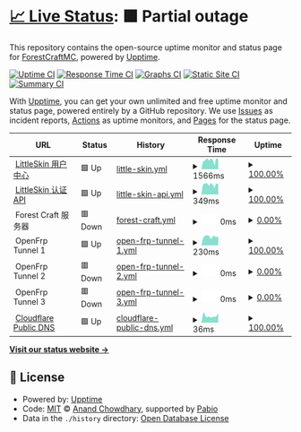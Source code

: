 # [📈 Live Status](https://fcstatus.nijika.in): <!--live status--> **🟧 Partial outage**

This repository contains the open-source uptime monitor and status page for [ForestCraftMC](https://fcstatus.nijika.in), powered by [Upptime](https://github.com/upptime/upptime).

[![Uptime CI](https://github.com/ForestCraftMC/status/workflows/Uptime%20CI/badge.svg)](https://github.com/ForestCraftMC/status/actions?query=workflow%3A%22Uptime+CI%22)
[![Response Time CI](https://github.com/ForestCraftMC/status/workflows/Response%20Time%20CI/badge.svg)](https://github.com/ForestCraftMC/status/actions?query=workflow%3A%22Response+Time+CI%22)
[![Graphs CI](https://github.com/ForestCraftMC/status/workflows/Graphs%20CI/badge.svg)](https://github.com/ForestCraftMC/status/actions?query=workflow%3A%22Graphs+CI%22)
[![Static Site CI](https://github.com/ForestCraftMC/status/workflows/Static%20Site%20CI/badge.svg)](https://github.com/ForestCraftMC/status/actions?query=workflow%3A%22Static+Site+CI%22)
[![Summary CI](https://github.com/ForestCraftMC/status/workflows/Summary%20CI/badge.svg)](https://github.com/ForestCraftMC/status/actions?query=workflow%3A%22Summary+CI%22)

With [Upptime](https://upptime.js.org), you can get your own unlimited and free uptime monitor and status page, powered entirely by a GitHub repository. We use [Issues](https://github.com/ForestCraftMC/status/issues) as incident reports, [Actions](https://github.com/ForestCraftMC/status/actions) as uptime monitors, and [Pages](https://fcstatus.nijika.in) for the status page.

<!--start: status pages-->
<!-- This summary is generated by Upptime (https://github.com/upptime/upptime) -->
<!-- Do not edit this manually, your changes will be overwritten -->
<!-- prettier-ignore -->
| URL | Status | History | Response Time | Uptime |
| --- | ------ | ------- | ------------- | ------ |
| <img alt="" src="https://icons.duckduckgo.com/ip3/littleskin.cn.ico" height="13"> [LittleSkin 用户中心](https://littleskin.cn/user) | 🟩 Up | [little-skin.yml](https://github.com/ForestCraftMC/status/commits/HEAD/history/little-skin.yml) | <details><summary><img alt="Response time graph" src="./graphs/little-skin/response-time-week.png" height="20"> 1566ms</summary><br><a href="https://fcstatus.nijika.in/history/little-skin"><img alt="Response time 2580" src="https://img.shields.io/endpoint?url=https%3A%2F%2Fraw.githubusercontent.com%2FForestCraftMC%2Fstatus%2FHEAD%2Fapi%2Flittle-skin%2Fresponse-time.json"></a><br><a href="https://fcstatus.nijika.in/history/little-skin"><img alt="24-hour response time 1416" src="https://img.shields.io/endpoint?url=https%3A%2F%2Fraw.githubusercontent.com%2FForestCraftMC%2Fstatus%2FHEAD%2Fapi%2Flittle-skin%2Fresponse-time-day.json"></a><br><a href="https://fcstatus.nijika.in/history/little-skin"><img alt="7-day response time 1566" src="https://img.shields.io/endpoint?url=https%3A%2F%2Fraw.githubusercontent.com%2FForestCraftMC%2Fstatus%2FHEAD%2Fapi%2Flittle-skin%2Fresponse-time-week.json"></a><br><a href="https://fcstatus.nijika.in/history/little-skin"><img alt="30-day response time 1717" src="https://img.shields.io/endpoint?url=https%3A%2F%2Fraw.githubusercontent.com%2FForestCraftMC%2Fstatus%2FHEAD%2Fapi%2Flittle-skin%2Fresponse-time-month.json"></a><br><a href="https://fcstatus.nijika.in/history/little-skin"><img alt="1-year response time 2580" src="https://img.shields.io/endpoint?url=https%3A%2F%2Fraw.githubusercontent.com%2FForestCraftMC%2Fstatus%2FHEAD%2Fapi%2Flittle-skin%2Fresponse-time-year.json"></a></details> | <details><summary><a href="https://fcstatus.nijika.in/history/little-skin">100.00%</a></summary><a href="https://fcstatus.nijika.in/history/little-skin"><img alt="All-time uptime 95.71%" src="https://img.shields.io/endpoint?url=https%3A%2F%2Fraw.githubusercontent.com%2FForestCraftMC%2Fstatus%2FHEAD%2Fapi%2Flittle-skin%2Fuptime.json"></a><br><a href="https://fcstatus.nijika.in/history/little-skin"><img alt="24-hour uptime 100.00%" src="https://img.shields.io/endpoint?url=https%3A%2F%2Fraw.githubusercontent.com%2FForestCraftMC%2Fstatus%2FHEAD%2Fapi%2Flittle-skin%2Fuptime-day.json"></a><br><a href="https://fcstatus.nijika.in/history/little-skin"><img alt="7-day uptime 100.00%" src="https://img.shields.io/endpoint?url=https%3A%2F%2Fraw.githubusercontent.com%2FForestCraftMC%2Fstatus%2FHEAD%2Fapi%2Flittle-skin%2Fuptime-week.json"></a><br><a href="https://fcstatus.nijika.in/history/little-skin"><img alt="30-day uptime 99.92%" src="https://img.shields.io/endpoint?url=https%3A%2F%2Fraw.githubusercontent.com%2FForestCraftMC%2Fstatus%2FHEAD%2Fapi%2Flittle-skin%2Fuptime-month.json"></a><br><a href="https://fcstatus.nijika.in/history/little-skin"><img alt="1-year uptime 95.71%" src="https://img.shields.io/endpoint?url=https%3A%2F%2Fraw.githubusercontent.com%2FForestCraftMC%2Fstatus%2FHEAD%2Fapi%2Flittle-skin%2Fuptime-year.json"></a></details>
| <img alt="" src="https://icons.duckduckgo.com/ip3/littleskin.cn.ico" height="13"> [LittleSkin 认证 API](https://littleskin.cn/api/yggdrasil) | 🟩 Up | [little-skin-api.yml](https://github.com/ForestCraftMC/status/commits/HEAD/history/little-skin-api.yml) | <details><summary><img alt="Response time graph" src="./graphs/little-skin-api/response-time-week.png" height="20"> 349ms</summary><br><a href="https://fcstatus.nijika.in/history/little-skin-api"><img alt="Response time 609" src="https://img.shields.io/endpoint?url=https%3A%2F%2Fraw.githubusercontent.com%2FForestCraftMC%2Fstatus%2FHEAD%2Fapi%2Flittle-skin-api%2Fresponse-time.json"></a><br><a href="https://fcstatus.nijika.in/history/little-skin-api"><img alt="24-hour response time 325" src="https://img.shields.io/endpoint?url=https%3A%2F%2Fraw.githubusercontent.com%2FForestCraftMC%2Fstatus%2FHEAD%2Fapi%2Flittle-skin-api%2Fresponse-time-day.json"></a><br><a href="https://fcstatus.nijika.in/history/little-skin-api"><img alt="7-day response time 349" src="https://img.shields.io/endpoint?url=https%3A%2F%2Fraw.githubusercontent.com%2FForestCraftMC%2Fstatus%2FHEAD%2Fapi%2Flittle-skin-api%2Fresponse-time-week.json"></a><br><a href="https://fcstatus.nijika.in/history/little-skin-api"><img alt="30-day response time 369" src="https://img.shields.io/endpoint?url=https%3A%2F%2Fraw.githubusercontent.com%2FForestCraftMC%2Fstatus%2FHEAD%2Fapi%2Flittle-skin-api%2Fresponse-time-month.json"></a><br><a href="https://fcstatus.nijika.in/history/little-skin-api"><img alt="1-year response time 609" src="https://img.shields.io/endpoint?url=https%3A%2F%2Fraw.githubusercontent.com%2FForestCraftMC%2Fstatus%2FHEAD%2Fapi%2Flittle-skin-api%2Fresponse-time-year.json"></a></details> | <details><summary><a href="https://fcstatus.nijika.in/history/little-skin-api">100.00%</a></summary><a href="https://fcstatus.nijika.in/history/little-skin-api"><img alt="All-time uptime 95.74%" src="https://img.shields.io/endpoint?url=https%3A%2F%2Fraw.githubusercontent.com%2FForestCraftMC%2Fstatus%2FHEAD%2Fapi%2Flittle-skin-api%2Fuptime.json"></a><br><a href="https://fcstatus.nijika.in/history/little-skin-api"><img alt="24-hour uptime 100.00%" src="https://img.shields.io/endpoint?url=https%3A%2F%2Fraw.githubusercontent.com%2FForestCraftMC%2Fstatus%2FHEAD%2Fapi%2Flittle-skin-api%2Fuptime-day.json"></a><br><a href="https://fcstatus.nijika.in/history/little-skin-api"><img alt="7-day uptime 100.00%" src="https://img.shields.io/endpoint?url=https%3A%2F%2Fraw.githubusercontent.com%2FForestCraftMC%2Fstatus%2FHEAD%2Fapi%2Flittle-skin-api%2Fuptime-week.json"></a><br><a href="https://fcstatus.nijika.in/history/little-skin-api"><img alt="30-day uptime 99.92%" src="https://img.shields.io/endpoint?url=https%3A%2F%2Fraw.githubusercontent.com%2FForestCraftMC%2Fstatus%2FHEAD%2Fapi%2Flittle-skin-api%2Fuptime-month.json"></a><br><a href="https://fcstatus.nijika.in/history/little-skin-api"><img alt="1-year uptime 95.74%" src="https://img.shields.io/endpoint?url=https%3A%2F%2Fraw.githubusercontent.com%2FForestCraftMC%2Fstatus%2FHEAD%2Fapi%2Flittle-skin-api%2Fuptime-year.json"></a></details>
| <img alt="" src="https://icons.duckduckgo.com/ip3/null.ico" height="13"> Forest Craft 服务器 | 🟥 Down | [forest-craft.yml](https://github.com/ForestCraftMC/status/commits/HEAD/history/forest-craft.yml) | <details><summary><img alt="Response time graph" src="./graphs/forest-craft/response-time-week.png" height="20"> 0ms</summary><br><a href="https://fcstatus.nijika.in/history/forest-craft"><img alt="Response time 2403" src="https://img.shields.io/endpoint?url=https%3A%2F%2Fraw.githubusercontent.com%2FForestCraftMC%2Fstatus%2FHEAD%2Fapi%2Fforest-craft%2Fresponse-time.json"></a><br><a href="https://fcstatus.nijika.in/history/forest-craft"><img alt="24-hour response time 0" src="https://img.shields.io/endpoint?url=https%3A%2F%2Fraw.githubusercontent.com%2FForestCraftMC%2Fstatus%2FHEAD%2Fapi%2Fforest-craft%2Fresponse-time-day.json"></a><br><a href="https://fcstatus.nijika.in/history/forest-craft"><img alt="7-day response time 0" src="https://img.shields.io/endpoint?url=https%3A%2F%2Fraw.githubusercontent.com%2FForestCraftMC%2Fstatus%2FHEAD%2Fapi%2Fforest-craft%2Fresponse-time-week.json"></a><br><a href="https://fcstatus.nijika.in/history/forest-craft"><img alt="30-day response time 0" src="https://img.shields.io/endpoint?url=https%3A%2F%2Fraw.githubusercontent.com%2FForestCraftMC%2Fstatus%2FHEAD%2Fapi%2Fforest-craft%2Fresponse-time-month.json"></a><br><a href="https://fcstatus.nijika.in/history/forest-craft"><img alt="1-year response time 2403" src="https://img.shields.io/endpoint?url=https%3A%2F%2Fraw.githubusercontent.com%2FForestCraftMC%2Fstatus%2FHEAD%2Fapi%2Fforest-craft%2Fresponse-time-year.json"></a></details> | <details><summary><a href="https://fcstatus.nijika.in/history/forest-craft">0.00%</a></summary><a href="https://fcstatus.nijika.in/history/forest-craft"><img alt="All-time uptime 21.46%" src="https://img.shields.io/endpoint?url=https%3A%2F%2Fraw.githubusercontent.com%2FForestCraftMC%2Fstatus%2FHEAD%2Fapi%2Fforest-craft%2Fuptime.json"></a><br><a href="https://fcstatus.nijika.in/history/forest-craft"><img alt="24-hour uptime 0.00%" src="https://img.shields.io/endpoint?url=https%3A%2F%2Fraw.githubusercontent.com%2FForestCraftMC%2Fstatus%2FHEAD%2Fapi%2Fforest-craft%2Fuptime-day.json"></a><br><a href="https://fcstatus.nijika.in/history/forest-craft"><img alt="7-day uptime 0.00%" src="https://img.shields.io/endpoint?url=https%3A%2F%2Fraw.githubusercontent.com%2FForestCraftMC%2Fstatus%2FHEAD%2Fapi%2Fforest-craft%2Fuptime-week.json"></a><br><a href="https://fcstatus.nijika.in/history/forest-craft"><img alt="30-day uptime 0.00%" src="https://img.shields.io/endpoint?url=https%3A%2F%2Fraw.githubusercontent.com%2FForestCraftMC%2Fstatus%2FHEAD%2Fapi%2Fforest-craft%2Fuptime-month.json"></a><br><a href="https://fcstatus.nijika.in/history/forest-craft"><img alt="1-year uptime 21.46%" src="https://img.shields.io/endpoint?url=https%3A%2F%2Fraw.githubusercontent.com%2FForestCraftMC%2Fstatus%2FHEAD%2Fapi%2Fforest-craft%2Fuptime-year.json"></a></details>
| <img alt="" src="https://icons.duckduckgo.com/ip3/null.ico" height="13"> OpenFrp Tunnel 1 | 🟩 Up | [open-frp-tunnel-1.yml](https://github.com/ForestCraftMC/status/commits/HEAD/history/open-frp-tunnel-1.yml) | <details><summary><img alt="Response time graph" src="./graphs/open-frp-tunnel-1/response-time-week.png" height="20"> 230ms</summary><br><a href="https://fcstatus.nijika.in/history/open-frp-tunnel-1"><img alt="Response time 256" src="https://img.shields.io/endpoint?url=https%3A%2F%2Fraw.githubusercontent.com%2FForestCraftMC%2Fstatus%2FHEAD%2Fapi%2Fopen-frp-tunnel-1%2Fresponse-time.json"></a><br><a href="https://fcstatus.nijika.in/history/open-frp-tunnel-1"><img alt="24-hour response time 229" src="https://img.shields.io/endpoint?url=https%3A%2F%2Fraw.githubusercontent.com%2FForestCraftMC%2Fstatus%2FHEAD%2Fapi%2Fopen-frp-tunnel-1%2Fresponse-time-day.json"></a><br><a href="https://fcstatus.nijika.in/history/open-frp-tunnel-1"><img alt="7-day response time 230" src="https://img.shields.io/endpoint?url=https%3A%2F%2Fraw.githubusercontent.com%2FForestCraftMC%2Fstatus%2FHEAD%2Fapi%2Fopen-frp-tunnel-1%2Fresponse-time-week.json"></a><br><a href="https://fcstatus.nijika.in/history/open-frp-tunnel-1"><img alt="30-day response time 250" src="https://img.shields.io/endpoint?url=https%3A%2F%2Fraw.githubusercontent.com%2FForestCraftMC%2Fstatus%2FHEAD%2Fapi%2Fopen-frp-tunnel-1%2Fresponse-time-month.json"></a><br><a href="https://fcstatus.nijika.in/history/open-frp-tunnel-1"><img alt="1-year response time 256" src="https://img.shields.io/endpoint?url=https%3A%2F%2Fraw.githubusercontent.com%2FForestCraftMC%2Fstatus%2FHEAD%2Fapi%2Fopen-frp-tunnel-1%2Fresponse-time-year.json"></a></details> | <details><summary><a href="https://fcstatus.nijika.in/history/open-frp-tunnel-1">100.00%</a></summary><a href="https://fcstatus.nijika.in/history/open-frp-tunnel-1"><img alt="All-time uptime 27.53%" src="https://img.shields.io/endpoint?url=https%3A%2F%2Fraw.githubusercontent.com%2FForestCraftMC%2Fstatus%2FHEAD%2Fapi%2Fopen-frp-tunnel-1%2Fuptime.json"></a><br><a href="https://fcstatus.nijika.in/history/open-frp-tunnel-1"><img alt="24-hour uptime 100.00%" src="https://img.shields.io/endpoint?url=https%3A%2F%2Fraw.githubusercontent.com%2FForestCraftMC%2Fstatus%2FHEAD%2Fapi%2Fopen-frp-tunnel-1%2Fuptime-day.json"></a><br><a href="https://fcstatus.nijika.in/history/open-frp-tunnel-1"><img alt="7-day uptime 100.00%" src="https://img.shields.io/endpoint?url=https%3A%2F%2Fraw.githubusercontent.com%2FForestCraftMC%2Fstatus%2FHEAD%2Fapi%2Fopen-frp-tunnel-1%2Fuptime-week.json"></a><br><a href="https://fcstatus.nijika.in/history/open-frp-tunnel-1"><img alt="30-day uptime 91.27%" src="https://img.shields.io/endpoint?url=https%3A%2F%2Fraw.githubusercontent.com%2FForestCraftMC%2Fstatus%2FHEAD%2Fapi%2Fopen-frp-tunnel-1%2Fuptime-month.json"></a><br><a href="https://fcstatus.nijika.in/history/open-frp-tunnel-1"><img alt="1-year uptime 27.53%" src="https://img.shields.io/endpoint?url=https%3A%2F%2Fraw.githubusercontent.com%2FForestCraftMC%2Fstatus%2FHEAD%2Fapi%2Fopen-frp-tunnel-1%2Fuptime-year.json"></a></details>
| <img alt="" src="https://icons.duckduckgo.com/ip3/null.ico" height="13"> OpenFrp Tunnel 2 | 🟥 Down | [open-frp-tunnel-2.yml](https://github.com/ForestCraftMC/status/commits/HEAD/history/open-frp-tunnel-2.yml) | <details><summary><img alt="Response time graph" src="./graphs/open-frp-tunnel-2/response-time-week.png" height="20"> 0ms</summary><br><a href="https://fcstatus.nijika.in/history/open-frp-tunnel-2"><img alt="Response time 237" src="https://img.shields.io/endpoint?url=https%3A%2F%2Fraw.githubusercontent.com%2FForestCraftMC%2Fstatus%2FHEAD%2Fapi%2Fopen-frp-tunnel-2%2Fresponse-time.json"></a><br><a href="https://fcstatus.nijika.in/history/open-frp-tunnel-2"><img alt="24-hour response time 0" src="https://img.shields.io/endpoint?url=https%3A%2F%2Fraw.githubusercontent.com%2FForestCraftMC%2Fstatus%2FHEAD%2Fapi%2Fopen-frp-tunnel-2%2Fresponse-time-day.json"></a><br><a href="https://fcstatus.nijika.in/history/open-frp-tunnel-2"><img alt="7-day response time 0" src="https://img.shields.io/endpoint?url=https%3A%2F%2Fraw.githubusercontent.com%2FForestCraftMC%2Fstatus%2FHEAD%2Fapi%2Fopen-frp-tunnel-2%2Fresponse-time-week.json"></a><br><a href="https://fcstatus.nijika.in/history/open-frp-tunnel-2"><img alt="30-day response time 231" src="https://img.shields.io/endpoint?url=https%3A%2F%2Fraw.githubusercontent.com%2FForestCraftMC%2Fstatus%2FHEAD%2Fapi%2Fopen-frp-tunnel-2%2Fresponse-time-month.json"></a><br><a href="https://fcstatus.nijika.in/history/open-frp-tunnel-2"><img alt="1-year response time 237" src="https://img.shields.io/endpoint?url=https%3A%2F%2Fraw.githubusercontent.com%2FForestCraftMC%2Fstatus%2FHEAD%2Fapi%2Fopen-frp-tunnel-2%2Fresponse-time-year.json"></a></details> | <details><summary><a href="https://fcstatus.nijika.in/history/open-frp-tunnel-2">0.00%</a></summary><a href="https://fcstatus.nijika.in/history/open-frp-tunnel-2"><img alt="All-time uptime 46.36%" src="https://img.shields.io/endpoint?url=https%3A%2F%2Fraw.githubusercontent.com%2FForestCraftMC%2Fstatus%2FHEAD%2Fapi%2Fopen-frp-tunnel-2%2Fuptime.json"></a><br><a href="https://fcstatus.nijika.in/history/open-frp-tunnel-2"><img alt="24-hour uptime 0.00%" src="https://img.shields.io/endpoint?url=https%3A%2F%2Fraw.githubusercontent.com%2FForestCraftMC%2Fstatus%2FHEAD%2Fapi%2Fopen-frp-tunnel-2%2Fuptime-day.json"></a><br><a href="https://fcstatus.nijika.in/history/open-frp-tunnel-2"><img alt="7-day uptime 0.00%" src="https://img.shields.io/endpoint?url=https%3A%2F%2Fraw.githubusercontent.com%2FForestCraftMC%2Fstatus%2FHEAD%2Fapi%2Fopen-frp-tunnel-2%2Fuptime-week.json"></a><br><a href="https://fcstatus.nijika.in/history/open-frp-tunnel-2"><img alt="30-day uptime 65.31%" src="https://img.shields.io/endpoint?url=https%3A%2F%2Fraw.githubusercontent.com%2FForestCraftMC%2Fstatus%2FHEAD%2Fapi%2Fopen-frp-tunnel-2%2Fuptime-month.json"></a><br><a href="https://fcstatus.nijika.in/history/open-frp-tunnel-2"><img alt="1-year uptime 46.36%" src="https://img.shields.io/endpoint?url=https%3A%2F%2Fraw.githubusercontent.com%2FForestCraftMC%2Fstatus%2FHEAD%2Fapi%2Fopen-frp-tunnel-2%2Fuptime-year.json"></a></details>
| <img alt="" src="https://icons.duckduckgo.com/ip3/null.ico" height="13"> OpenFrp Tunnel 3 | 🟥 Down | [open-frp-tunnel-3.yml](https://github.com/ForestCraftMC/status/commits/HEAD/history/open-frp-tunnel-3.yml) | <details><summary><img alt="Response time graph" src="./graphs/open-frp-tunnel-3/response-time-week.png" height="20"> 0ms</summary><br><a href="https://fcstatus.nijika.in/history/open-frp-tunnel-3"><img alt="Response time 266" src="https://img.shields.io/endpoint?url=https%3A%2F%2Fraw.githubusercontent.com%2FForestCraftMC%2Fstatus%2FHEAD%2Fapi%2Fopen-frp-tunnel-3%2Fresponse-time.json"></a><br><a href="https://fcstatus.nijika.in/history/open-frp-tunnel-3"><img alt="24-hour response time 0" src="https://img.shields.io/endpoint?url=https%3A%2F%2Fraw.githubusercontent.com%2FForestCraftMC%2Fstatus%2FHEAD%2Fapi%2Fopen-frp-tunnel-3%2Fresponse-time-day.json"></a><br><a href="https://fcstatus.nijika.in/history/open-frp-tunnel-3"><img alt="7-day response time 0" src="https://img.shields.io/endpoint?url=https%3A%2F%2Fraw.githubusercontent.com%2FForestCraftMC%2Fstatus%2FHEAD%2Fapi%2Fopen-frp-tunnel-3%2Fresponse-time-week.json"></a><br><a href="https://fcstatus.nijika.in/history/open-frp-tunnel-3"><img alt="30-day response time 230" src="https://img.shields.io/endpoint?url=https%3A%2F%2Fraw.githubusercontent.com%2FForestCraftMC%2Fstatus%2FHEAD%2Fapi%2Fopen-frp-tunnel-3%2Fresponse-time-month.json"></a><br><a href="https://fcstatus.nijika.in/history/open-frp-tunnel-3"><img alt="1-year response time 266" src="https://img.shields.io/endpoint?url=https%3A%2F%2Fraw.githubusercontent.com%2FForestCraftMC%2Fstatus%2FHEAD%2Fapi%2Fopen-frp-tunnel-3%2Fresponse-time-year.json"></a></details> | <details><summary><a href="https://fcstatus.nijika.in/history/open-frp-tunnel-3">0.00%</a></summary><a href="https://fcstatus.nijika.in/history/open-frp-tunnel-3"><img alt="All-time uptime 32.97%" src="https://img.shields.io/endpoint?url=https%3A%2F%2Fraw.githubusercontent.com%2FForestCraftMC%2Fstatus%2FHEAD%2Fapi%2Fopen-frp-tunnel-3%2Fuptime.json"></a><br><a href="https://fcstatus.nijika.in/history/open-frp-tunnel-3"><img alt="24-hour uptime 0.00%" src="https://img.shields.io/endpoint?url=https%3A%2F%2Fraw.githubusercontent.com%2FForestCraftMC%2Fstatus%2FHEAD%2Fapi%2Fopen-frp-tunnel-3%2Fuptime-day.json"></a><br><a href="https://fcstatus.nijika.in/history/open-frp-tunnel-3"><img alt="7-day uptime 0.00%" src="https://img.shields.io/endpoint?url=https%3A%2F%2Fraw.githubusercontent.com%2FForestCraftMC%2Fstatus%2FHEAD%2Fapi%2Fopen-frp-tunnel-3%2Fuptime-week.json"></a><br><a href="https://fcstatus.nijika.in/history/open-frp-tunnel-3"><img alt="30-day uptime 65.71%" src="https://img.shields.io/endpoint?url=https%3A%2F%2Fraw.githubusercontent.com%2FForestCraftMC%2Fstatus%2FHEAD%2Fapi%2Fopen-frp-tunnel-3%2Fuptime-month.json"></a><br><a href="https://fcstatus.nijika.in/history/open-frp-tunnel-3"><img alt="1-year uptime 32.97%" src="https://img.shields.io/endpoint?url=https%3A%2F%2Fraw.githubusercontent.com%2FForestCraftMC%2Fstatus%2FHEAD%2Fapi%2Fopen-frp-tunnel-3%2Fuptime-year.json"></a></details>
| <img alt="" src="https://icons.duckduckgo.com/ip3/1.1.1.1.ico" height="13"> [Cloudflare Public DNS](https://1.1.1.1/dns-query) | 🟩 Up | [cloudflare-public-dns.yml](https://github.com/ForestCraftMC/status/commits/HEAD/history/cloudflare-public-dns.yml) | <details><summary><img alt="Response time graph" src="./graphs/cloudflare-public-dns/response-time-week.png" height="20"> 36ms</summary><br><a href="https://fcstatus.nijika.in/history/cloudflare-public-dns"><img alt="Response time 44" src="https://img.shields.io/endpoint?url=https%3A%2F%2Fraw.githubusercontent.com%2FForestCraftMC%2Fstatus%2FHEAD%2Fapi%2Fcloudflare-public-dns%2Fresponse-time.json"></a><br><a href="https://fcstatus.nijika.in/history/cloudflare-public-dns"><img alt="24-hour response time 49" src="https://img.shields.io/endpoint?url=https%3A%2F%2Fraw.githubusercontent.com%2FForestCraftMC%2Fstatus%2FHEAD%2Fapi%2Fcloudflare-public-dns%2Fresponse-time-day.json"></a><br><a href="https://fcstatus.nijika.in/history/cloudflare-public-dns"><img alt="7-day response time 36" src="https://img.shields.io/endpoint?url=https%3A%2F%2Fraw.githubusercontent.com%2FForestCraftMC%2Fstatus%2FHEAD%2Fapi%2Fcloudflare-public-dns%2Fresponse-time-week.json"></a><br><a href="https://fcstatus.nijika.in/history/cloudflare-public-dns"><img alt="30-day response time 36" src="https://img.shields.io/endpoint?url=https%3A%2F%2Fraw.githubusercontent.com%2FForestCraftMC%2Fstatus%2FHEAD%2Fapi%2Fcloudflare-public-dns%2Fresponse-time-month.json"></a><br><a href="https://fcstatus.nijika.in/history/cloudflare-public-dns"><img alt="1-year response time 44" src="https://img.shields.io/endpoint?url=https%3A%2F%2Fraw.githubusercontent.com%2FForestCraftMC%2Fstatus%2FHEAD%2Fapi%2Fcloudflare-public-dns%2Fresponse-time-year.json"></a></details> | <details><summary><a href="https://fcstatus.nijika.in/history/cloudflare-public-dns">100.00%</a></summary><a href="https://fcstatus.nijika.in/history/cloudflare-public-dns"><img alt="All-time uptime 100.00%" src="https://img.shields.io/endpoint?url=https%3A%2F%2Fraw.githubusercontent.com%2FForestCraftMC%2Fstatus%2FHEAD%2Fapi%2Fcloudflare-public-dns%2Fuptime.json"></a><br><a href="https://fcstatus.nijika.in/history/cloudflare-public-dns"><img alt="24-hour uptime 100.00%" src="https://img.shields.io/endpoint?url=https%3A%2F%2Fraw.githubusercontent.com%2FForestCraftMC%2Fstatus%2FHEAD%2Fapi%2Fcloudflare-public-dns%2Fuptime-day.json"></a><br><a href="https://fcstatus.nijika.in/history/cloudflare-public-dns"><img alt="7-day uptime 100.00%" src="https://img.shields.io/endpoint?url=https%3A%2F%2Fraw.githubusercontent.com%2FForestCraftMC%2Fstatus%2FHEAD%2Fapi%2Fcloudflare-public-dns%2Fuptime-week.json"></a><br><a href="https://fcstatus.nijika.in/history/cloudflare-public-dns"><img alt="30-day uptime 100.00%" src="https://img.shields.io/endpoint?url=https%3A%2F%2Fraw.githubusercontent.com%2FForestCraftMC%2Fstatus%2FHEAD%2Fapi%2Fcloudflare-public-dns%2Fuptime-month.json"></a><br><a href="https://fcstatus.nijika.in/history/cloudflare-public-dns"><img alt="1-year uptime 100.00%" src="https://img.shields.io/endpoint?url=https%3A%2F%2Fraw.githubusercontent.com%2FForestCraftMC%2Fstatus%2FHEAD%2Fapi%2Fcloudflare-public-dns%2Fuptime-year.json"></a></details>

<!--end: status pages-->

[**Visit our status website →**](https://fcstatus.nijika.in)

## 📄 License

- Powered by: [Upptime](https://github.com/upptime/upptime)
- Code: [MIT](./LICENSE) © [Anand Chowdhary](https://anandchowdhary.com), supported by [Pabio](https://pabio.com)
- Data in the `./history` directory: [Open Database License](https://opendatacommons.org/licenses/odbl/1-0/)
